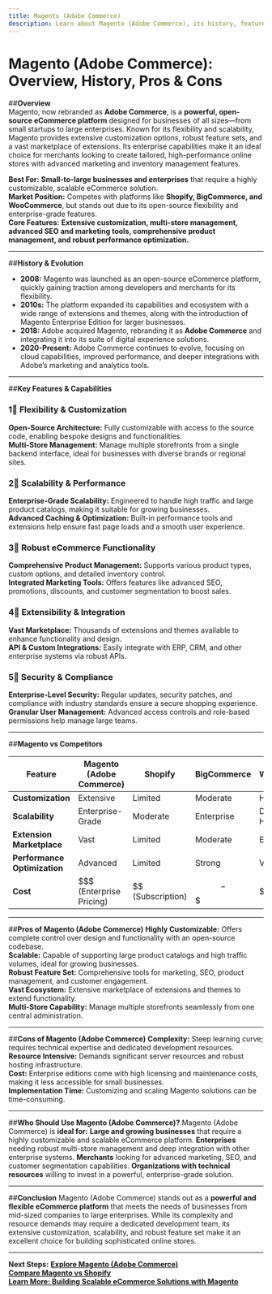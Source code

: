 ```yaml
---
title: Magento (Adobe Commerce)
description: Learn about Magento (Adobe Commerce), its history, features, and how it compares to other eCommerce platforms.
---
```


# **Magento (Adobe Commerce): Overview, History, Pros & Cons**

##**Overview**  
Magento, now rebranded as **Adobe Commerce**, is a **powerful, open-source eCommerce platform** designed for businesses of all sizes—from small startups to large enterprises. Known for its flexibility and scalability, Magento provides extensive customization options, robust feature sets, and a vast marketplace of extensions. Its enterprise capabilities make it an ideal choice for merchants looking to create tailored, high-performance online stores with advanced marketing and inventory management features.

 **Best For:** **Small-to-large businesses and enterprises** that require a highly customizable, scalable eCommerce solution.  
 **Market Position:** Competes with platforms like **Shopify, BigCommerce, and WooCommerce**, but stands out due to its open-source flexibility and enterprise-grade features.  
 **Core Features:** **Extensive customization, multi-store management, advanced SEO and marketing tools, comprehensive product management, and robust performance optimization.**

---

##**History & Evolution**  
- **2008:** Magento was launched as an open-source eCommerce platform, quickly gaining traction among developers and merchants for its flexibility.
- **2010s:** The platform expanded its capabilities and ecosystem with a wide range of extensions and themes, along with the introduction of Magento Enterprise Edition for larger businesses.
- **2018:** Adobe acquired Magento, rebranding it as **Adobe Commerce** and integrating it into its suite of digital experience solutions.
- **2020-Present:** Adobe Commerce continues to evolve, focusing on cloud capabilities, improved performance, and deeper integrations with Adobe’s marketing and analytics tools.

---

##**Key Features & Capabilities**

### **1⃣ Flexibility & Customization**
 **Open-Source Architecture:** Fully customizable with access to the source code, enabling bespoke designs and functionalities.  
 **Multi-Store Management:** Manage multiple storefronts from a single backend interface, ideal for businesses with diverse brands or regional sites.

### **2⃣ Scalability & Performance**
 **Enterprise-Grade Scalability:** Engineered to handle high traffic and large product catalogs, making it suitable for growing businesses.  
 **Advanced Caching & Optimization:** Built-in performance tools and extensions help ensure fast page loads and a smooth user experience.

### **3⃣ Robust eCommerce Functionality**
 **Comprehensive Product Management:** Supports various product types, custom options, and detailed inventory control.  
 **Integrated Marketing Tools:** Offers features like advanced SEO, promotions, discounts, and customer segmentation to boost sales.

### **4⃣ Extensibility & Integration**
 **Vast Marketplace:** Thousands of extensions and themes available to enhance functionality and design.  
 **API & Custom Integrations:** Easily integrate with ERP, CRM, and other enterprise systems via robust APIs.

### **5⃣ Security & Compliance**
 **Enterprise-Level Security:** Regular updates, security patches, and compliance with industry standards ensure a secure shopping experience.  
 **Granular User Management:** Advanced access controls and role-based permissions help manage large teams.

---

##**Magento vs Competitors**

| Feature                     | Magento (Adobe Commerce) | Shopify            | BigCommerce       | WooCommerce         |
|-----------------------------|--------------------------|--------------------|-------------------|---------------------|
| **Customization**           |  Extensive             |  Limited          |  Moderate       |  High             |
| **Scalability**             |  Enterprise-Grade      |  Moderate        |  Enterprise     |  Depends on Hosting|
| **Extension Marketplace**   |  Vast                  |  Limited          |  Moderate       |  Extensive        |
| **Performance Optimization**|  Advanced             |  Limited          |  Strong         |  Varies            |
| **Cost**                    | $$$ (Enterprise Pricing) | $$ (Subscription)  | $$-$$$           | $ (Variable)        |

---

##**Pros of Magento (Adobe Commerce)**
 **Highly Customizable:** Offers complete control over design and functionality with an open-source codebase.  
 **Scalable:** Capable of supporting large product catalogs and high traffic volumes, ideal for growing businesses.  
 **Robust Feature Set:** Comprehensive tools for marketing, SEO, product management, and customer engagement.  
 **Vast Ecosystem:** Extensive marketplace of extensions and themes to extend functionality.  
 **Multi-Store Capability:** Manage multiple storefronts seamlessly from one central administration.

---

##**Cons of Magento (Adobe Commerce)**
 **Complexity:** Steep learning curve; requires technical expertise and dedicated development resources.  
 **Resource Intensive:** Demands significant server resources and robust hosting infrastructure.  
 **Cost:** Enterprise editions come with high licensing and maintenance costs, making it less accessible for small businesses.  
 **Implementation Time:** Customizing and scaling Magento solutions can be time-consuming.

---

##**Who Should Use Magento (Adobe Commerce)?**
Magento (Adobe Commerce) is **ideal for:**
 **Large and growing businesses** that require a highly customizable and scalable eCommerce platform.
 **Enterprises** needing robust multi-store management and deep integration with other enterprise systems.
 **Merchants** looking for advanced marketing, SEO, and customer segmentation capabilities.
 **Organizations with technical resources** willing to invest in a powerful, enterprise-grade solution.

---

##**Conclusion**
Magento (Adobe Commerce) stands out as a **powerful and flexible eCommerce platform** that meets the needs of businesses from mid-sized companies to large enterprises. While its complexity and resource demands may require a dedicated development team, its extensive customization, scalability, and robust feature set make it an excellent choice for building sophisticated online stores.

---

 **Next Steps:**
 **[Explore Magento (Adobe Commerce)](https://magento.com/)**  
 **[Compare Magento vs Shopify](#)**  
 **[Learn More: Building Scalable eCommerce Solutions with Magento](#)**
